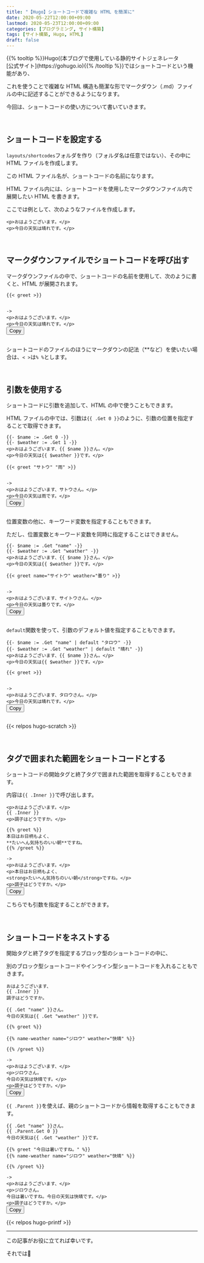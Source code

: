 ```yaml
---
title: "【Hugo】ショートコードで複雑な HTML を簡潔に"
date: 2020-05-22T12:00:00+09:00
lastmod: 2020-05-23T12:00:00+09:00
categories: [プログラミング, サイト構築]
tags: [サイト構築, Hugo, HTML]
draft: false
---
```


<p>
{{% tooltip %}}Hugo((本ブログで使用している静的サイトジェネレータ<br>[公式サイト](https://gohugo.io){{% /tooltip %}}ではショートコードという機能があり、

これを使うことで複雑な HTML 構造も簡潔な形でマークダウン（.md）ファイルの中に記述することができるようになります。
</p>

今回は、ショートコードの使い方について書いていきます。

<!--more-->

<br>

## ショートコードを設定する

`layouts/shortcodes`フォルダを作り（フォルダ名は任意ではない）、その中に HTML ファイルを作成します。

この HTML ファイル名が、ショートコードの名前になります。

HTML ファイル内には、ショートコードを使用したマークダウンファイル内で展開したい HTML を書きます。

ここでは例として、次のようなファイルを作成します。

```go-html-template {name="/layouts/shortcodes/greet.html"}
<p>おはようございます。</p>
<p>今日の天気は晴れです。</p>
```

<br>

## マークダウンファイルでショートコードを呼び出す

マークダウンファイルの中で、ショートコードの名前を使用して、次のように書くと、HTML が展開されます。

<div class="highlight" style="position: relative;"><pre class="chroma"><code class="language-html" data-lang="html"><span>{</span>{< greet >}}

-&gt;
<span class="p">&lt;</span><span class="nt">p</span><span class="p"></span><span class="p">&gt;</span>おはようございます。<span class="p">&lt;</span><span class="p">/</span><span class="nt">p</span><span class="p">&gt;</span>
<span class="p">&lt;</span><span class="nt">p</span><span class="p"></span><span class="p">&gt;</span>今日の天気は晴れです。<span class="p">&lt;</span><span class="p">/</span><span class="nt">p</span><span class="p">&gt;</span>
</code><button class="copy-button" type="button">Copy</button></pre></div>

ショートコードのファイルのほうにマークダウンの記法（**など）を使いたい場合は、`< >`は`% %`とします。

<br>

## 引数を使用する

ショートコードに引数を追加して、HTML の中で使うこともできます。

HTML ファイルの中では、引数は`{{ .Get 0 }}`のように、引数の位置を指定することで取得できます。

```go-html-template {name="/layouts/shortcodes/greet.html"}
{{- $name := .Get 0 -}}
{{- $weather := .Get 1 -}}
<p>おはようございます、{{ $name }}さん。</p>
<p>今日の天気は{{ $weather }}です。</p>
```

<div class="highlight" style="position: relative;"><pre class="chroma"><code class="language-html" data-lang="html"><span>{</span>{< greet "サトウ" "雨" >}}

-&gt;
<span class="p">&lt;</span><span class="nt">p</span><span class="p"></span><span class="p">&gt;</span>おはようございます、サトウさん。<span class="p">&lt;</span><span class="p">/</span><span class="nt">p</span><span class="p">&gt;</span>
<span class="p">&lt;</span><span class="nt">p</span><span class="p"></span><span class="p">&gt;</span>今日の天気は雨です。<span class="p">&lt;</span><span class="p">/</span><span class="nt">p</span><span class="p">&gt;</span>
</code><button class="copy-button" type="button">Copy</button></pre></div>

位置変数の他に、キーワード変数を指定することもできます。

ただし、位置変数とキーワード変数を同時に指定することはできません。

```go-html-template {name="/layouts/shortcodes/greet.html"}
{{- $name := .Get "name" -}}
{{- $weather := .Get "weather" -}}
<p>おはようございます、{{ $name }}さん。</p>
<p>今日の天気は{{ $weather }}です。</p>
```

<div class="highlight" style="position: relative;"><pre class="chroma"><code class="language-html" data-lang="html"><span>{</span>{< greet name="サイトウ" weather="曇り" >}}

-&gt;
<span class="p">&lt;</span><span class="nt">p</span><span class="p"></span><span class="p">&gt;</span>おはようございます、サイトウさん。<span class="p">&lt;</span><span class="p">/</span><span class="nt">p</span><span class="p">&gt;</span>
<span class="p">&lt;</span><span class="nt">p</span><span class="p"></span><span class="p">&gt;</span>今日の天気は曇りです。<span class="p">&lt;</span><span class="p">/</span><span class="nt">p</span><span class="p">&gt;</span>
</code><button class="copy-button" type="button">Copy</button></pre></div>

`default`関数を使って、引数のデフォルト値を指定することもできます。

```go-html-template {name="/layouts/shortcodes/greet.html"}
{{- $name := .Get "name" | default "タロウ" -}}
{{- $weather := .Get "weather" | default "晴れ" -}}
<p>おはようございます、{{ $name }}さん。</p>
<p>今日の天気は{{ $weather }}です。</p>
```

<div class="highlight" style="position: relative;"><pre class="chroma"><code class="language-html" data-lang="html"><span>{</span>{< greet >}}

-&gt;
<span class="p">&lt;</span><span class="nt">p</span><span class="p"></span><span class="p">&gt;</span>おはようございます、タロウさん。<span class="p">&lt;</span><span class="p">/</span><span class="nt">p</span><span class="p">&gt;</span>
<span class="p">&lt;</span><span class="nt">p</span><span class="p"></span><span class="p">&gt;</span>今日の天気は晴れです。<span class="p">&lt;</span><span class="p">/</span><span class="nt">p</span><span class="p">&gt;</span>
</code><button class="copy-button" type="button">Copy</button></pre></div>

{{< relpos hugo-scratch >}}

<br>

## タグで囲まれた範囲をショートコードとする

ショートコードの開始タグと終了タグで囲まれた範囲を取得することもできます。

内容は`{{ .Inner }}`で呼び出します。

```go-html-template {name="/layouts/shortcodes/greet.html"}
<p>おはようございます。</p>
{{ .Inner }}
<p>調子はどうですか。</p>
```

<div class="highlight" style="position: relative;"><pre class="chroma"><code class="language-html" data-lang="html"><span>{</span>{% greet %}}
本日はお日柄もよく、
**たいへん気持ちのいい朝**ですね。
<span>{</span>{% /greet %}}<br>
-&gt;
<span class="p">&lt;</span><span class="nt">p</span><span class="p"></span><span class="p">&gt;</span>おはようございます。<span class="p">&lt;</span><span class="p">/</span><span class="nt">p</span><span class="p">&gt;</span>
<span class="p">&lt;</span><span class="nt">p</span><span class="p"></span><span class="p">&gt;</span>本日はお日柄もよく、
<span class="p">&lt;</span><span class="nt">strong</span><span class="p"></span><span class="p">&gt;</span>たいへん気持ちのいい朝<span class="p">&lt;</span><span class="p">/</span><span class="nt">strong</span><span class="p">&gt;</span>ですね。<span class="p">&lt;</span><span class="p">/</span><span class="nt">p</span><span class="p">&gt;</span>
<span class="p">&lt;</span><span class="nt">p</span><span class="p"></span><span class="p">&gt;</span>調子はどうですか。<span class="p">&lt;</span><span class="p">/</span><span class="nt">p</span><span class="p">&gt;</span>
</code><button class="copy-button" type="button">Copy</button></pre></div>

こちらでも引数を指定することができます。

<br>

## ショートコードをネストする

開始タグと終了タグを指定するブロック型のショートコードの中に、

別のブロック型ショートコードやインライン型ショートコードを入れることもできます。

```go-html-template {name="/layouts/shortcodes/greet.html"}
おはようございます、
{{ .Inner }}
調子はどうですか。
```

```go-html-template {name="/layouts/shortcodes/name-weather.html"}
{{ .Get "name" }}さん。
今日の天気は{{ .Get "weather" }}です。
```

<div class="highlight" style="position: relative;"><pre class="chroma"><code class="language-html" data-lang="html"><span>{</span>{% greet %}}<br>
<span>{</span>{% name-weather name="ジロウ" weather="快晴" %}}<br>
<span>{</span>{% /greet %}}<br>
-&gt;
<span class="p">&lt;</span><span class="nt">p</span><span class="p"></span><span class="p">&gt;</span>おはようございます、<span class="p">&lt;</span><span class="p">/</span><span class="nt">p</span><span class="p">&gt;</span>
<span class="p">&lt;</span><span class="nt">p</span><span class="p"></span><span class="p">&gt;</span>ジロウさん。
今日の天気は快晴です。<span class="p">&lt;</span><span class="p">/</span><span class="nt">p</span><span class="p">&gt;</span>
<span class="p">&lt;</span><span class="nt">p</span><span class="p"></span><span class="p">&gt;</span>調子はどうですか。<span class="p">&lt;</span><span class="p">/</span><span class="nt">p</span><span class="p">&gt;</span>
</code><button class="copy-button" type="button">Copy</button></pre></div>

`{{ .Parent }}`を使えば、親のショートコードから情報を取得することもできます。

```go-html-template {name="/layouts/shortcodes/name-weather.html", hl_lines=[2]}
{{ .Get "name" }}さん。
{{ .Parent.Get 0 }}
今日の天気は{{ .Get "weather" }}です。
```

<div class="highlight" style="position: relative;"><pre class="chroma"><code class="language-html" data-lang="html"><span class="hl"><span>{</span>{% greet <span class="mark">"今日は暑いですね。"</span> %}}</span>
<span>{</span>{% name-weather name="ジロウ" weather="快晴" %}}<br>
<span>{</span>{% /greet %}}<br>
-&gt;
<span class="p">&lt;</span><span class="nt">p</span><span class="p"></span><span class="p">&gt;</span>おはようございます、<span class="p">&lt;</span><span class="p">/</span><span class="nt">p</span><span class="p">&gt;</span>
<span class="p">&lt;</span><span class="nt">p</span><span class="p"></span><span class="p">&gt;</span>ジロウさん。
<span class="hl">今日は暑いですね。</span>今日の天気は快晴です。<span class="p">&lt;</span><span class="p">/</span><span class="nt">p</span><span class="p">&gt;</span>
<span class="p">&lt;</span><span class="nt">p</span><span class="p"></span><span class="p">&gt;</span>調子はどうですか。<span class="p">&lt;</span><span class="p">/</span><span class="nt">p</span><span class="p">&gt;</span>
</code><button class="copy-button" type="button">Copy</button></pre></div>

{{< relpos hugo-printf >}}

---

この記事がお役に立てれば幸いです。

それでは:wave: